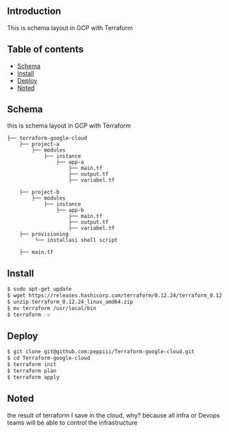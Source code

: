 ## Introduction
This is schema layout in GCP with Terraform

## Table of contents
<!--ts-->
   * [Schema](#schema)
   * [Install](#install)
   * [Deploy](#deploy)
   * [Noted](#noted)
<!--te-->

## Schema
this is schema layout in GCP with Terraform
```
├── terraform-google-cloud
    ├── project-a
        ├── modules
            ├── instance
                ├── app-a
                    ├── main.tf
                    ├── output.tf
                    ├── variabel.tf
    
    ├── project-b
        ├── modules
            ├── instance
                ├── app-b                
                    ├── main.tf
                    ├── output.tf
                    ├── variabel.tf
    ├── provisioning
         └── installasi shell script
    
    ├── main.tf

```

## Install
```bash
$ sudo apt-get update
$ wget https://releases.hashicorp.com/terraform/0.12.24/terraform_0.12.24_linux_amd64.zip
$ unzip terraform_0.12.24_linux_amd64.zip
$ mv terraform /usr/local/bin
$ terraform -v
```

## Deploy
```bash
$ git clone git@github.com:peppiii/Terraform-google-cloud.git
$ cd Terraform-google-cloud
$ terraform init
$ terraform plan
$ terraform apply
```

## Noted
the result of terraform I save in the cloud, why? because all infra or Devops teams will be able to control the infrastructure
